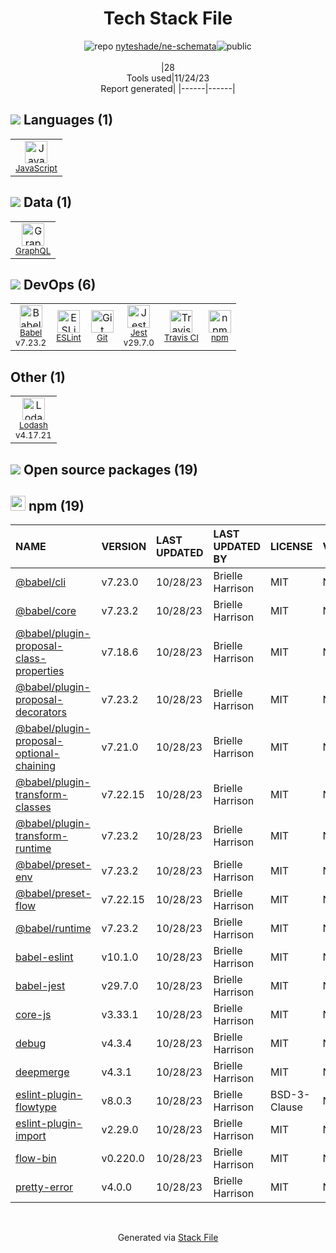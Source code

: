 <!--
--- Readme.md Snippet without images Start ---
## Tech Stack
nyteshade/ne-schemata is built on the following main stack:
- [Jest](http://facebook.github.io/jest/) – Javascript Testing Framework
- [JavaScript](https://developer.mozilla.org/en-US/docs/Web/JavaScript) – Languages
- [Lodash](https://lodash.com) – Javascript Utilities & Libraries
- [Babel](http://babeljs.io/) – JavaScript Compilers
- [ESLint](http://eslint.org/) – Code Review
- [GraphQL](http://graphql.org/) – Query Languages
- [Travis CI](http://travis-ci.com/) – Continuous Integration

Full tech stack [here](/techstack.md)
--- Readme.md Snippet without images End ---

--- Readme.md Snippet with images Start ---
## Tech Stack
nyteshade/ne-schemata is built on the following main stack:
- <img width='25' height='25' src='https://img.stackshare.io/service/830/jest.png' alt='Jest'/> [Jest](http://facebook.github.io/jest/) – Javascript Testing Framework
- <img width='25' height='25' src='https://img.stackshare.io/service/1209/javascript.jpeg' alt='JavaScript'/> [JavaScript](https://developer.mozilla.org/en-US/docs/Web/JavaScript) – Languages
- <img width='25' height='25' src='https://img.stackshare.io/service/2438/lodash.png' alt='Lodash'/> [Lodash](https://lodash.com) – Javascript Utilities & Libraries
- <img width='25' height='25' src='https://img.stackshare.io/service/2739/-1wfGjNw.png' alt='Babel'/> [Babel](http://babeljs.io/) – JavaScript Compilers
- <img width='25' height='25' src='https://img.stackshare.io/service/3337/Q4L7Jncy.jpg' alt='ESLint'/> [ESLint](http://eslint.org/) – Code Review
- <img width='25' height='25' src='https://img.stackshare.io/service/3820/12972006.png' alt='GraphQL'/> [GraphQL](http://graphql.org/) – Query Languages
- <img width='25' height='25' src='https://img.stackshare.io/service/460/Lu6cGu0z_400x400.png' alt='Travis CI'/> [Travis CI](http://travis-ci.com/) – Continuous Integration

Full tech stack [here](/techstack.md)
--- Readme.md Snippet with images End ---
-->
<div align="center">

# Tech Stack File
![](https://img.stackshare.io/repo.svg "repo") [nyteshade/ne-schemata](https://github.com/nyteshade/ne-schemata)![](https://img.stackshare.io/public_badge.svg "public")
<br/><br/>
|28<br/>Tools used|11/24/23 <br/>Report generated|
|------|------|
</div>

## <img src='https://img.stackshare.io/languages.svg'/> Languages (1)
<table><tr>
  <td align='center'>
  <img width='36' height='36' src='https://img.stackshare.io/service/1209/javascript.jpeg' alt='JavaScript'>
  <br>
  <sub><a href="https://developer.mozilla.org/en-US/docs/Web/JavaScript">JavaScript</a></sub>
  <br>
  <sub></sub>
</td>

</tr>
</table>

## <img src='https://img.stackshare.io/databases.svg'/> Data (1)
<table><tr>
  <td align='center'>
  <img width='36' height='36' src='https://img.stackshare.io/service/3820/12972006.png' alt='GraphQL'>
  <br>
  <sub><a href="http://graphql.org/">GraphQL</a></sub>
  <br>
  <sub></sub>
</td>

</tr>
</table>

## <img src='https://img.stackshare.io/devops.svg'/> DevOps (6)
<table><tr>
  <td align='center'>
  <img width='36' height='36' src='https://img.stackshare.io/service/2739/-1wfGjNw.png' alt='Babel'>
  <br>
  <sub><a href="http://babeljs.io/">Babel</a></sub>
  <br>
  <sub>v7.23.2</sub>
</td>

<td align='center'>
  <img width='36' height='36' src='https://img.stackshare.io/service/3337/Q4L7Jncy.jpg' alt='ESLint'>
  <br>
  <sub><a href="http://eslint.org/">ESLint</a></sub>
  <br>
  <sub></sub>
</td>

<td align='center'>
  <img width='36' height='36' src='https://img.stackshare.io/service/1046/git.png' alt='Git'>
  <br>
  <sub><a href="http://git-scm.com/">Git</a></sub>
  <br>
  <sub></sub>
</td>

<td align='center'>
  <img width='36' height='36' src='https://img.stackshare.io/service/830/jest.png' alt='Jest'>
  <br>
  <sub><a href="http://facebook.github.io/jest/">Jest</a></sub>
  <br>
  <sub>v29.7.0</sub>
</td>

<td align='center'>
  <img width='36' height='36' src='https://img.stackshare.io/service/460/Lu6cGu0z_400x400.png' alt='Travis CI'>
  <br>
  <sub><a href="http://travis-ci.com/">Travis CI</a></sub>
  <br>
  <sub></sub>
</td>

<td align='center'>
  <img width='36' height='36' src='https://img.stackshare.io/service/1120/lejvzrnlpb308aftn31u.png' alt='npm'>
  <br>
  <sub><a href="https://www.npmjs.com/">npm</a></sub>
  <br>
  <sub></sub>
</td>

</tr>
</table>

## Other (1)
<table><tr>
  <td align='center'>
  <img width='36' height='36' src='https://img.stackshare.io/service/2438/lodash.png' alt='Lodash'>
  <br>
  <sub><a href="https://lodash.com">Lodash</a></sub>
  <br>
  <sub>v4.17.21</sub>
</td>

</tr>
</table>


## <img src='https://img.stackshare.io/group.svg' /> Open source packages (19)</h2>

## <img width='24' height='24' src='https://img.stackshare.io/service/1120/lejvzrnlpb308aftn31u.png'/> npm (19)

|NAME|VERSION|LAST UPDATED|LAST UPDATED BY|LICENSE|VULNERABILITIES|
|:------|:------|:------|:------|:------|:------|
|[@babel/cli](https://www.npmjs.com/@babel/cli)|v7.23.0|10/28/23|Brielle Harrison |MIT|N/A|
|[@babel/core](https://www.npmjs.com/@babel/core)|v7.23.2|10/28/23|Brielle Harrison |MIT|N/A|
|[@babel/plugin-proposal-class-properties](https://www.npmjs.com/@babel/plugin-proposal-class-properties)|v7.18.6|10/28/23|Brielle Harrison |MIT|N/A|
|[@babel/plugin-proposal-decorators](https://www.npmjs.com/@babel/plugin-proposal-decorators)|v7.23.2|10/28/23|Brielle Harrison |MIT|N/A|
|[@babel/plugin-proposal-optional-chaining](https://www.npmjs.com/@babel/plugin-proposal-optional-chaining)|v7.21.0|10/28/23|Brielle Harrison |MIT|N/A|
|[@babel/plugin-transform-classes](https://www.npmjs.com/@babel/plugin-transform-classes)|v7.22.15|10/28/23|Brielle Harrison |MIT|N/A|
|[@babel/plugin-transform-runtime](https://www.npmjs.com/@babel/plugin-transform-runtime)|v7.23.2|10/28/23|Brielle Harrison |MIT|N/A|
|[@babel/preset-env](https://www.npmjs.com/@babel/preset-env)|v7.23.2|10/28/23|Brielle Harrison |MIT|N/A|
|[@babel/preset-flow](https://www.npmjs.com/@babel/preset-flow)|v7.22.15|10/28/23|Brielle Harrison |MIT|N/A|
|[@babel/runtime](https://www.npmjs.com/@babel/runtime)|v7.23.2|10/28/23|Brielle Harrison |MIT|N/A|
|[babel-eslint](https://www.npmjs.com/babel-eslint)|v10.1.0|10/28/23|Brielle Harrison |MIT|N/A|
|[babel-jest](https://www.npmjs.com/babel-jest)|v29.7.0|10/28/23|Brielle Harrison |MIT|N/A|
|[core-js](https://www.npmjs.com/core-js)|v3.33.1|10/28/23|Brielle Harrison |MIT|N/A|
|[debug](https://www.npmjs.com/debug)|v4.3.4|10/28/23|Brielle Harrison |MIT|N/A|
|[deepmerge](https://www.npmjs.com/deepmerge)|v4.3.1|10/28/23|Brielle Harrison |MIT|N/A|
|[eslint-plugin-flowtype](https://www.npmjs.com/eslint-plugin-flowtype)|v8.0.3|10/28/23|Brielle Harrison |BSD-3-Clause|N/A|
|[eslint-plugin-import](https://www.npmjs.com/eslint-plugin-import)|v2.29.0|10/28/23|Brielle Harrison |MIT|N/A|
|[flow-bin](https://www.npmjs.com/flow-bin)|v0.220.0|10/28/23|Brielle Harrison |MIT|N/A|
|[pretty-error](https://www.npmjs.com/pretty-error)|v4.0.0|10/28/23|Brielle Harrison |MIT|N/A|

<br/>
<div align='center'>

Generated via [Stack File](https://github.com/marketplace/stack-file)
